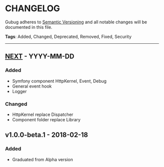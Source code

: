 # CHANGELOG

Gubug adheres to [Semantic Versioning](http://semver.org/spec/v2.0.0.html) and all notable changes will be documented in this file.

**Tags**: Added, Changed, Deprecated, Removed, Fixed, Security  

---

## [NEXT] - YYYY-MM-DD

### Added
- Symfony component HttpKernel, Event, Debug
- General event hook
- Logger

### Changed
- HttpKernel replace Dispatcher
- Component folder replace Library


## v1.0.0-beta.1 - 2018-02-18

### Added
* Graduated from Alpha version


[NEXT]: https://github.com/qaharmdz/gubug/compare/v1.0.0-beta.1...HEAD
